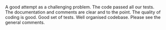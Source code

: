 A good attempt as a challenging problem.
The code passed all our tests.
The documentation and comments are clear and to the point.
The quality of coding is good.
Good set of tests.
Well organised codebase.
Please see the general comments.
